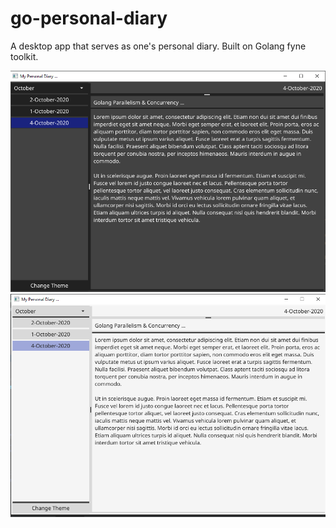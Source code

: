 # go-personal-diary

A desktop app that serves as one's personal diary.
Built on Golang fyne toolkit.

![Alt text](./screenshots/Diary_1.png?raw=true "Black Background Theme")
![Alt text](./screenshots/Diary_2.png?raw=true "White Background Theme")